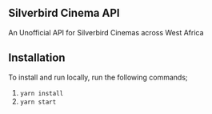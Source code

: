 ## Silverbird Cinema API
An Unofficial API for Silverbird Cinemas across West Africa

## Installation
To install and run locally, run the following commands; 
1. `yarn install`
2. `yarn start`
